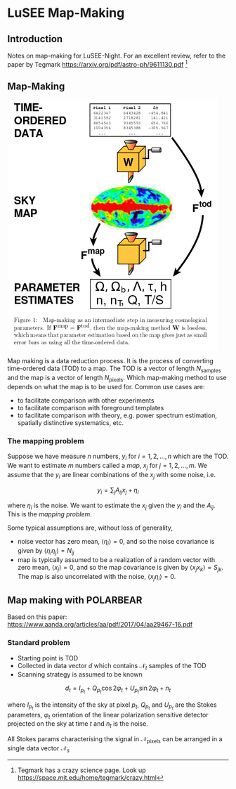 # LuSEE Map-Making

## Introduction

Notes on map-making for LuSEE-Night. For an excellent review, refer to the paper by Tegmark https://arxiv.org/pdf/astro-ph/9611130.pdf [^1]
[^1]: Tegmark has a crazy science page. Look up https://space.mit.edu/home/tegmark/crazy.html

## Map-Making

![Alt text](image.png)

Map making is a data reduction process. It is the process of converting time-ordered data (TOD) to a map. The TOD is a vector of length $N_{\text{samples}}$ and the map is a vector of length $N_{\text{pixels}}$. Which map-making method to use depends on what the map is to be used for. Common use cases are:
- to facilitate comparison with other experiments
- to facilitate comparison with foreground templates
- to facilitate comparison with theory, e.g. power spectrum estimation, spatially distinctive systematics, etc.

### The mapping problem

Suppose we have measure $n$ numbers, $y_i$ for $i=1,2,\ldots,n$ which are the TOD. We want to estimate $m$ numbers called a _map_, $x_j$ for $j=1,2,\ldots,m$. We assume that the $y_i$ are linear combinations of the $x_j$ with some noise, i.e. 

$$ y_i = \sum_j A_{ij} x_j + \eta_i $$

 where $\eta_i$ is the noise. We want to estimate the $x_j$ given the $y_i$ and the $A_{ij}$. This is the _mapping problem_.

Some typical assumptions are, without loss of generality, 
- noise vector has zero mean, $\langle \eta_i \rangle = 0$, and so the noise covariance is given by $\langle \eta_i \eta_j \rangle = N_{ij}$
- map is typically assumed to be a realization of a random vector with zero mean, $\langle x_j \rangle = 0$, and so the map covariance is given by $\langle x_j x_k \rangle = S_{jk}$. The map is also uncorrelated with the noise, $\langle x_j \eta_i \rangle = 0$.


## Map making with POLARBEAR

Based on this paper: https://www.aanda.org/articles/aa/pdf/2017/04/aa29467-16.pdf

### Standard problem

- Starting point is TOD
- Collected in data vector $d$ which contains $\mathcal{N}_t$ samples of the TOD
- Scanning strategy is assumed to be known

$$d_t = I_{p_t} + Q_{p_t}\cos2\varphi_t + U_{p_t}\sin2\varphi_t + n_t$$

where $I_{p_t}$ is the intensity of the sky at pixel $p_t$, $Q_{p_t}$ and $U_{p_t}$ are the Stokes parameters, $\varphi_t$ orientation of the linear polarization sensitive detector projected on the sky at time $t$ and $n_t$ is the noise.

All Stokes params characterising the signal in $\mathcal{N}_\text{pixels}$ can be arranged in a single data vector $\mathcal{N}_s$ 

